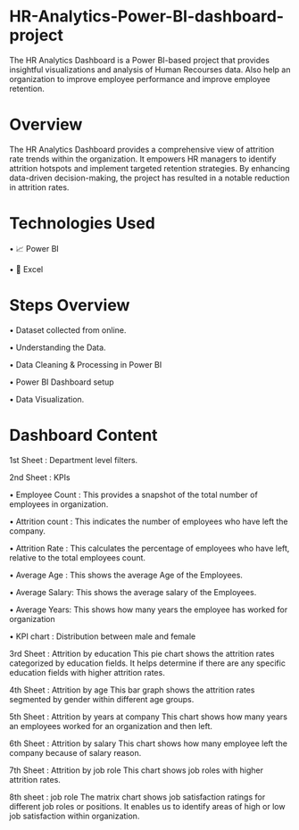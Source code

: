 # HR-Analytics-Power-BI-dashboard-project


The HR Analytics Dashboard is a Power BI-based project that provides insightful visualizations and analysis of Human Recourses data. Also help an organization to improve employee performance and improve employee retention. 


 # Overview

The HR Analytics Dashboard provides a comprehensive view of attrition rate trends within the organization. It empowers HR managers to identify attrition hotspots and implement targeted retention strategies. By enhancing data-driven decision-making, the project has resulted in a notable reduction in attrition rates.


 # Technologies Used

 • 📈	Power BI

 • 🔢	Excel


# Steps Overview

•	Dataset collected from online.

•	Understanding the Data.

•	Data Cleaning & Processing in Power BI

•	Power BI Dashboard setup

•	Data Visualization.


# Dashboard Content


1st Sheet : Department level filters.

2nd Sheet : KPIs

•	Employee Count : This provides a snapshot of the total number of employees in organization.

•	Attrition count : This indicates the number of employees who have left the company.

•	Attrition Rate : This calculates the percentage of employees who have left, relative to the total employees count.

•	Average Age : This shows the average Age of the Employees.

•	Average Salary: This shows the average salary of the Employees.

•	Average Years: This shows how many years the employee has worked for organization

•	KPI chart : Distribution between male and female



3rd Sheet : Attrition by education
This pie chart shows the attrition rates categorized by education fields. It helps determine if there are any specific education fields with higher attrition rates.


4th Sheet : Attrition by age
This bar graph shows the attrition rates segmented by gender within different age groups.


5th Sheet : Attrition by years at company
This chart shows how many years an employees worked for an organization and then left.


6th Sheet : Attrition by salary
This chart shows how many employee left the company because of salary reason.


7th Sheet : Attrition by job role
This chart shows job roles with higher attrition rates.


8th sheet : job role
The matrix chart shows job satisfaction ratings for different job roles or positions. It enables us to identify areas of high or low job satisfaction within organization.








